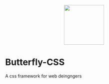 <!-- Logo -->
<p align="center">
  <a href="https://github.com/YaoRenaudWoana/butterfly-css">
    <img height="128" width="128" src="https://www.freeiconspng.com/uploads/pink-butterfly-png-32.png">
  </a>
</p>

# Butterfly-CSS
A css framework for web deingngers
